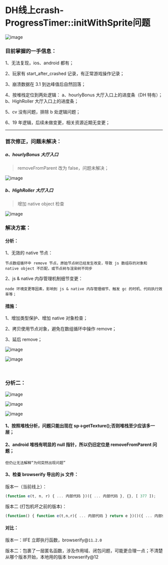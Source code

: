 # DH线上crash-ProgressTimer::initWithSprite问题

![image](/assets/1758174593042_8f4d94b1.png)

### 目前掌握的一手信息：

1、无法复现，ios、android 都有；

2、玩家有 start_after_crashed 记录，有正常游戏操作记录；

3、崩溃数据在 3.1 到达峰值后自然回落；

4、按堆栈定位到两处逻辑： a、hourlyBonus 大厅入口上的进度条（DH 特有）；b、HighRoller 大厅入口上的进度条；

5、cv 没有问题，排除 b 处逻辑问题；

6、19 年逻辑，后续未做变更，相关资源近期无变更；

---

### 首次修正，问题未解决：

##### a、hourlyBonus 大厅入口

> removeFromParent 改为 false，问题未解决；

![image](/assets/1758174593043_001fc221.png)

##### b、HighRoller 大厅入口

> 增加 native object 检查

![image](/assets/1758174593044_aaadc11d.png)

### 解决方案：

#### 分析：

1、无效的 native 节点：

`节点数组循环中 remove 节点，原始节点树已经发生改变，导致 js 数组存的对象和 native object 不匹配，或节点树与渲染树不同步`

2、js & native 内存管理机制细节变更：

`node 环境变更等因素，影响到 js & native 内存管理细节、触发 gc 的时机、代码执行效率等；`

#### 措施：

1、增加类型保护、增加 native 对象检查；

2、拷贝使用节点对象，避免在数组循环中操作 remove；

3、延后 remove；

![image](/assets/1758174593045_c413730f.png)

![image](/assets/1758174593046_c6e9d271.png)

‍

### 分析二：

![image](/assets/1758174593047_13c80512.png)

![image](/assets/1758174593048_95262908.png)

![image](/assets/1758174593048_5dbcda77.png)

#### 1、按照堆栈分析，问题只能出现在 sp->getTexture();否则堆栈至少应该多一层；

#### 2、android 堆栈有明显的 null 指针，所以仍旧定位是 removeFromParent 问题；

    但仍让无法解释“为何突然出现问题”

#### 3、检查 browserify 导出的 js 文件：

版本一（当前线上）：

```js
(function e(t, n, r) { ... 内部代码 })({ ... 内部代码 }, {}, [ 377 ]);
```

 版本二 (打包机坏之前的版本)：

```js
(function() { function e(t,n,r){ ... 内部代码 } return e })()({ ... 内部代码 }, {}, [ 377 ]);
```

#### 对比：

版本一：IIFE 立即执行函数，browserify@`11.2.0`

版本二：包裹了一层匿名函数，涉及作用域、闭包问题，可能更合理一点；不清楚从哪个版本开始，本地用的版本 browserify@12

‍
